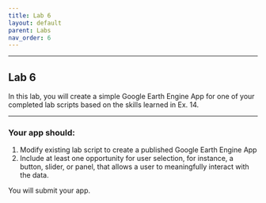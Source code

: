 ```yaml
---
title: Lab 6
layout: default
parent: Labs
nav_order: 6
---
```


<style>
div.blue { background-color:#e0f0ff; padding: 10px 10px 3px 10px;}
</style>

------------------------------------------------------------------------
## Lab 6

In this lab, you will create a simple Google Earth Engine App for one of your completed lab scripts based on the skills learned in Ex. 14. 

------------------------------------------------------------------------

### Your app should:
1. Modify existing lab script to create a published Google Earth Engine App
2. Include at least one opportunity for user selection, for instance, a button, slider, or panel, that allows a user to meaningfully interact with the data. 
 

You will submit your app.   

